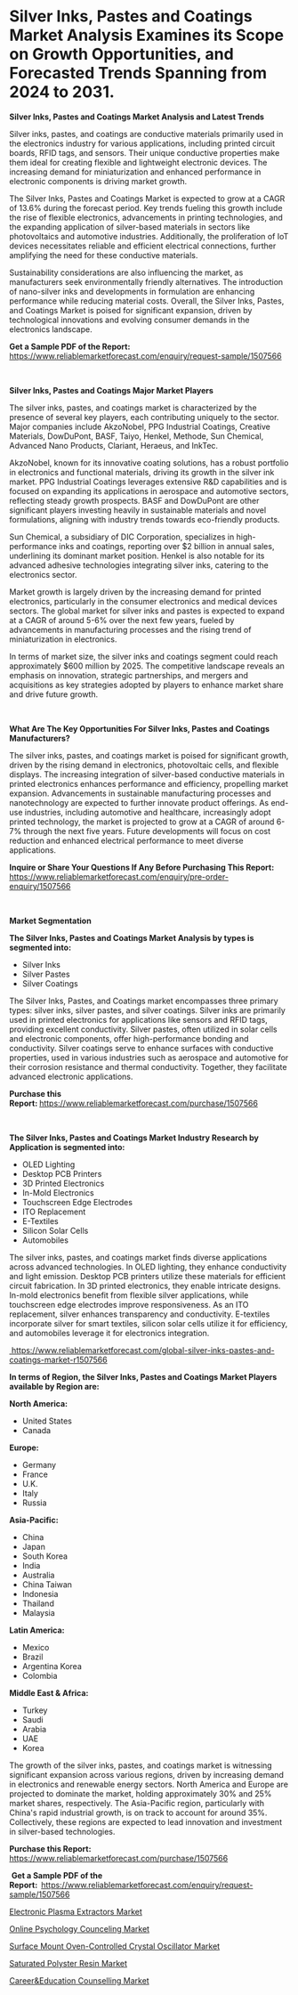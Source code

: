 <p><h1>Silver Inks, Pastes and Coatings Market Analysis Examines its Scope on Growth Opportunities, and Forecasted Trends Spanning from 2024 to 2031.</h1></p><p><strong>Silver Inks, Pastes and Coatings Market Analysis and Latest Trends</strong></p>
<p><p>Silver inks, pastes, and coatings are conductive materials primarily used in the electronics industry for various applications, including printed circuit boards, RFID tags, and sensors. Their unique conductive properties make them ideal for creating flexible and lightweight electronic devices. The increasing demand for miniaturization and enhanced performance in electronic components is driving market growth.</p><p>The Silver Inks, Pastes and Coatings Market is expected to grow at a CAGR of 13.6% during the forecast period. Key trends fueling this growth include the rise of flexible electronics, advancements in printing technologies, and the expanding application of silver-based materials in sectors like photovoltaics and automotive industries. Additionally, the proliferation of IoT devices necessitates reliable and efficient electrical connections, further amplifying the need for these conductive materials.</p><p>Sustainability considerations are also influencing the market, as manufacturers seek environmentally friendly alternatives. The introduction of nano-silver inks and developments in formulation are enhancing performance while reducing material costs. Overall, the Silver Inks, Pastes, and Coatings Market is poised for significant expansion, driven by technological innovations and evolving consumer demands in the electronics landscape.</p></p>
<p><strong>Get a Sample PDF of the Report:&nbsp;</strong> <a href="https://www.reliablemarketforecast.com/enquiry/request-sample/1507566?utm_campaign=1144&utm_medium=2&utm_source=Github&utm_content=ia&utm_term=07122024&utm_id=silver-inks-pastes-and-coatings">https://www.reliablemarketforecast.com/enquiry/request-sample/1507566</a></p>
<p>&nbsp;</p>
<p><strong>Silver Inks, Pastes and Coatings Major Market Players</strong></p>
<p><p>The silver inks, pastes, and coatings market is characterized by the presence of several key players, each contributing uniquely to the sector. Major companies include AkzoNobel, PPG Industrial Coatings, Creative Materials, DowDuPont, BASF, Taiyo, Henkel, Methode, Sun Chemical, Advanced Nano Products, Clariant, Heraeus, and InkTec.</p><p>AkzoNobel, known for its innovative coating solutions, has a robust portfolio in electronics and functional materials, driving its growth in the silver ink market. PPG Industrial Coatings leverages extensive R&D capabilities and is focused on expanding its applications in aerospace and automotive sectors, reflecting steady growth prospects. BASF and DowDuPont are other significant players investing heavily in sustainable materials and novel formulations, aligning with industry trends towards eco-friendly products.</p><p>Sun Chemical, a subsidiary of DIC Corporation, specializes in high-performance inks and coatings, reporting over $2 billion in annual sales, underlining its dominant market position. Henkel is also notable for its advanced adhesive technologies integrating silver inks, catering to the electronics sector.</p><p>Market growth is largely driven by the increasing demand for printed electronics, particularly in the consumer electronics and medical devices sectors. The global market for silver inks and pastes is expected to expand at a CAGR of around 5-6% over the next few years, fueled by advancements in manufacturing processes and the rising trend of miniaturization in electronics.</p><p>In terms of market size, the silver inks and coatings segment could reach approximately $600 million by 2025. The competitive landscape reveals an emphasis on innovation, strategic partnerships, and mergers and acquisitions as key strategies adopted by players to enhance market share and drive future growth.</p></p>
<p>&nbsp;</p>
<p><strong>What Are The Key Opportunities For Silver Inks, Pastes and Coatings Manufacturers?</strong></p>
<p><p>The silver inks, pastes, and coatings market is poised for significant growth, driven by the rising demand in electronics, photovoltaic cells, and flexible displays. The increasing integration of silver-based conductive materials in printed electronics enhances performance and efficiency, propelling market expansion. Advancements in sustainable manufacturing processes and nanotechnology are expected to further innovate product offerings. As end-use industries, including automotive and healthcare, increasingly adopt printed technology, the market is projected to grow at a CAGR of around 6-7% through the next five years. Future developments will focus on cost reduction and enhanced electrical performance to meet diverse applications.</p></p>
<p><strong>Inquire or Share Your Questions If Any Before Purchasing This Report:</strong> <a href="https://www.reliablemarketforecast.com/enquiry/pre-order-enquiry/1507566?utm_campaign=1144&utm_medium=2&utm_source=Github&utm_content=ia&utm_term=07122024&utm_id=silver-inks-pastes-and-coatings">https://www.reliablemarketforecast.com/enquiry/pre-order-enquiry/1507566</a></p>
<p>&nbsp;</p>
<p><strong>Market Segmentation</strong></p>
<p><strong>The Silver Inks, Pastes and Coatings Market Analysis by types is segmented into:</strong></p>
<p><ul><li>Silver Inks</li><li>Silver Pastes</li><li>Silver Coatings</li></ul></p>
<p><p>The Silver Inks, Pastes, and Coatings market encompasses three primary types: silver inks, silver pastes, and silver coatings. Silver inks are primarily used in printed electronics for applications like sensors and RFID tags, providing excellent conductivity. Silver pastes, often utilized in solar cells and electronic components, offer high-performance bonding and conductivity. Silver coatings serve to enhance surfaces with conductive properties, used in various industries such as aerospace and automotive for their corrosion resistance and thermal conductivity. Together, they facilitate advanced electronic applications.</p></p>
<p><strong>Purchase this Report:&nbsp;</strong><a href="https://www.reliablemarketforecast.com/purchase/1507566?utm_campaign=1144&utm_medium=2&utm_source=Github&utm_content=ia&utm_term=07122024&utm_id=silver-inks-pastes-and-coatings">https://www.reliablemarketforecast.com/purchase/1507566</a></p>
<p>&nbsp;</p>
<p><strong>The Silver Inks, Pastes and Coatings Market Industry Research by Application is segmented into:</strong></p>
<p><ul><li>OLED Lighting</li><li>Desktop PCB Printers</li><li>3D Printed Electronics</li><li>In-Mold Electronics</li><li>Touchscreen Edge Electrodes</li><li>ITO Replacement</li><li>E-Textiles</li><li>Silicon Solar Cells</li><li>Automobiles</li></ul></p>
<p><p>The silver inks, pastes, and coatings market finds diverse applications across advanced technologies. In OLED lighting, they enhance conductivity and light emission. Desktop PCB printers utilize these materials for efficient circuit fabrication. In 3D printed electronics, they enable intricate designs. In-mold electronics benefit from flexible silver applications, while touchscreen edge electrodes improve responsiveness. As an ITO replacement, silver enhances transparency and conductivity. E-textiles incorporate silver for smart textiles, silicon solar cells utilize it for efficiency, and automobiles leverage it for electronics integration.</p></p>
<p><a href="https://www.reliablemarketforecast.com/global-silver-inks-pastes-and-coatings-market-r1507566?utm_campaign=1144&utm_medium=2&utm_source=Github&utm_content=ia&utm_term=07122024&utm_id=silver-inks-pastes-and-coatings">&nbsp;https://www.reliablemarketforecast.com/global-silver-inks-pastes-and-coatings-market-r1507566</a></p>
<p><strong>In terms of Region, the Silver Inks, Pastes and Coatings Market Players available by Region are:</strong></p>
<p>
    <p> <strong> North America: </strong>
        <ul>
            <li>United States</li>
            <li>Canada</li>
        </ul>
        </p> 
    <p> <strong> Europe: </strong>
        <ul>
            <li>Germany</li>
            <li>France</li>
            <li>U.K.</li>
            <li>Italy</li>
            <li>Russia</li>
        </ul>
        </p> 
    <p> <strong> Asia-Pacific: </strong>
        <ul>
            <li>China</li>
            <li>Japan</li>
            <li>South Korea</li>
            <li>India</li>
            <li>Australia</li>
            <li>China Taiwan</li>
            <li>Indonesia</li>
            <li>Thailand</li>
            <li>Malaysia</li>
        </ul>
        </p> 
    <p> <strong> Latin America: </strong>
        <ul>
            <li>Mexico</li>
            <li>Brazil</li>
            <li>Argentina Korea</li>
            <li>Colombia</li>
        </ul>
        </p> 
    <p> <strong> Middle East & Africa: </strong>
        <ul>
            <li>Turkey</li>
            <li>Saudi</li>
            <li>Arabia</li>
            <li>UAE</li>
            <li>Korea</li>
        </ul>
    </p>
    </p>
<p><p>The growth of the silver inks, pastes, and coatings market is witnessing significant expansion across various regions, driven by increasing demand in electronics and renewable energy sectors. North America and Europe are projected to dominate the market, holding approximately 30% and 25% market shares, respectively. The Asia-Pacific region, particularly with China's rapid industrial growth, is on track to account for around 35%. Collectively, these regions are expected to lead innovation and investment in silver-based technologies.</p></p>
<p><strong>Purchase this Report: </strong><a href="https://www.reliablemarketforecast.com/purchase/1507566?utm_campaign=1144&utm_medium=2&utm_source=Github&utm_content=ia&utm_term=07122024&utm_id=silver-inks-pastes-and-coatings">https://www.reliablemarketforecast.com/purchase/1507566</a></p>
<p>&nbsp;<strong>Get a Sample PDF of the Report:&nbsp;&nbsp;</strong><a href="https://www.reliablemarketforecast.com/enquiry/request-sample/1507566?utm_campaign=1144&utm_medium=2&utm_source=Github&utm_content=ia&utm_term=07122024&utm_id=silver-inks-pastes-and-coatings">https://www.reliablemarketforecast.com/enquiry/request-sample/1507566</a></p>
<p><strong></strong></p>
<p><p><a href="https://issuu.com/reportprime-2/docs/electronic-plasma-extractors-market-size-2030.pptx?utm_campaign=1144&utm_medium=2&utm_source=Github&utm_content=ia&utm_term=07122024&utm_id=silver-inks-pastes-and-coatings">Electronic Plasma Extractors Market</a></p><p><a href="https://www.linkedin.com/pulse/regional-development-deployment-revenue-growth-online-psychology-bfo3e?utm_campaign=1144&utm_medium=2&utm_source=Github&utm_content=ia&utm_term=07122024&utm_id=silver-inks-pastes-and-coatings">Online Psychology Counceling Market</a></p><p><a href="https://issuu.com/reportprime-2/docs/surface-mount-oven-controlled-crystal-oscillator-m?utm_campaign=1144&utm_medium=2&utm_source=Github&utm_content=ia&utm_term=07122024&utm_id=silver-inks-pastes-and-coatings">Surface Mount Oven-Controlled Crystal Oscillator Market</a></p><p><a href="https://github.com/mabutironaldo/Market-Research-Report-List-6/blob/main/saturated-polyster-resin-market.md?utm_campaign=1144&utm_medium=2&utm_source=Github&utm_content=ia&utm_term=07122024&utm_id=silver-inks-pastes-and-coatings">Saturated Polyster Resin Market</a></p><p><a href="https://www.linkedin.com/pulse/exploring-careereducation-counselling-market-dynamics-projected-viuce?utm_campaign=1144&utm_medium=2&utm_source=Github&utm_content=ia&utm_term=07122024&utm_id=silver-inks-pastes-and-coatings">Career&Education Counselling Market</a></p></p>